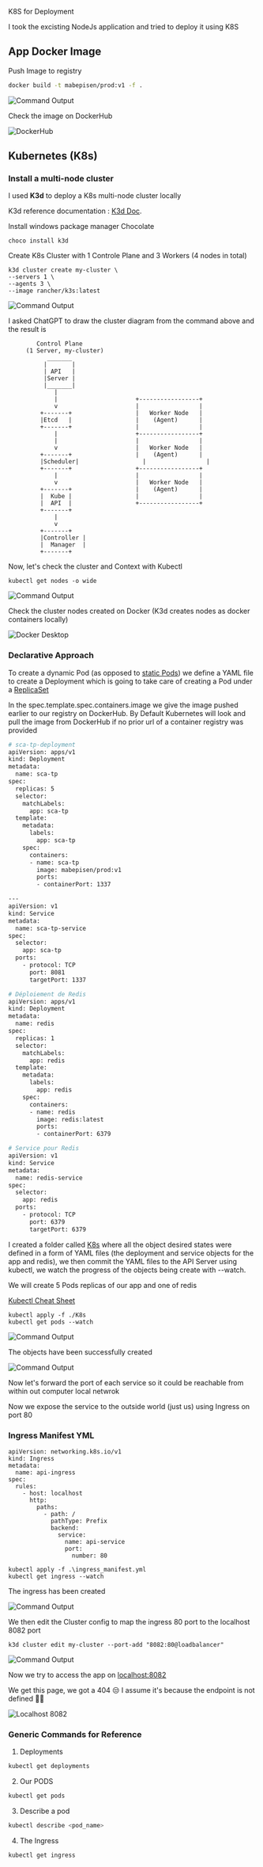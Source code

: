K8S for Deployment

I took the excisting NodeJs application and tried to deploy it using K8S 

## App Docker Image
Push Image to registry

```bash
docker build -t mabepisen/prod:v1 -f .
```
![Command Output](./images/Build%20And%20Push%20Image.png "docker build command output")

Check the image on DockerHub

![DockerHub](./images/Docker%20Image%20Hub.png "docker hub")

## Kubernetes (K8s)
### Install a multi-node cluster
I used **K3d** to deploy a K8s multi-node cluster locally

K3d reference documentation : [K3d Doc](https://k3d.io/v5.3.0/usage/commands/k3d_cluster_create/).


Install windows package manager Chocolate

```
choco install k3d
```

Create K8s Cluster with 1 Controle Plane and 3 Workers (4 nodes in total)

```
k3d cluster create my-cluster \
--servers 1 \
--agents 3 \
--image rancher/k3s:latest
```

![Command Output](./images/K3d%20Create%20Cluster.png "k3d cluster command output")

I asked ChatGPT to draw the cluster diagram from the command above and the result is

```
        Control Plane
     (1 Server, my-cluster)
           _______
          |       |
          | API   |
          |Server |
          |_______|
             |
             |                      +-----------------+
             v                      |                 |
         +-------+                  |   Worker Node   |
         |Etcd   |                  |    (Agent)      |
         +-------+                  |                 |
             |                      +-----------------+
             |                      |                 |
             v                      |   Worker Node   |
         +-------+                  |    (Agent)      |
         |Scheduler|                  |                 |
         +-------+                  +-----------------+
             |                      |                 |
             v                      |   Worker Node   |
         +-------+                  |    (Agent)      |
         |  Kube |                  |                 |
         |  API  |                  +-----------------+
         +-------+
             |
             v
         +-------+
         |Controller |
         |  Manager  |
         +-------+

```
Now, let's check the cluster and Context with Kubectl
```
kubectl get nodes -o wide
```

![Command Output](./images/Kubectl%20Get%20Nodes.png "kubectl get nodes command output")

Check the cluster nodes created on Docker (K3d creates nodes as docker containers locally)

![Docker Desktop](./images/Cluster%20Nodes%20Docker.png "kubectl get nodes command output")



### Declarative Approach
To create a dynamic Pod (as opposed to [static Pods](https://k3d.io/v5.3.0/usage/commands/k3d_cluster_create/)) we define a YAML file to create a Deployment which is going to take care of creating a Pod under a [ReplicaSet]( https://kubernetes.io/docs/concepts/workloads/controllers/replicaset/)

In the spec.template.spec.containers.image we give the image pushed earlier to our registry on DockerHub. By Default Kubernetes will look and pull the image from DockerHub if no prior url of a container registry was provided

```bash
# sca-tp-deployment
apiVersion: apps/v1
kind: Deployment
metadata:
  name: sca-tp
spec:
  replicas: 5
  selector:
    matchLabels:
      app: sca-tp
  template:
    metadata:
      labels:
        app: sca-tp
    spec:
      containers:
      - name: sca-tp
        image: mabepisen/prod:v1
        ports:
        - containerPort: 1337 

---
apiVersion: v1
kind: Service
metadata:
  name: sca-tp-service
spec:
  selector:
    app: sca-tp
  ports:
    - protocol: TCP
      port: 8081
      targetPort: 1337 

# Déploiement de Redis
apiVersion: apps/v1
kind: Deployment
metadata:
  name: redis
spec:
  replicas: 1
  selector:
    matchLabels:
      app: redis
  template:
    metadata:
      labels:
        app: redis
    spec:
      containers:
      - name: redis
        image: redis:latest
        ports:
        - containerPort: 6379

# Service pour Redis
apiVersion: v1
kind: Service
metadata:
  name: redis-service
spec:
  selector:
    app: redis
  ports:
    - protocol: TCP
      port: 6379
      targetPort: 6379

```
I created a folder called [K8s](https://github.com/aybrl-edu/episen-sca/tree/main/K8s) where all the object desired states were defined in a form of YAML files (the deployment and service objects for the app and redis), we then commit the YAML files to the API Server using kubectl, we watch the progress of the objects being create with --watch.

We will create 5 Pods replicas of our app and one of redis 

[Kubectl Cheat Sheet](https://kubernetes.io/docs/reference/kubectl/cheatsheet/)
```
kubectl apply -f ./K8s 
kubectl get pods --watch
```

![Command Output](./images/Apply%20Manifest.png "kubectl apply command output")

The objects have been successfully created 

![Command Output](./images/Get%20Pods%20Svc.png "kubectl apply command output")


Now let's forward the port of each service so it could be reachable from within out computer local netwrok

Now we expose the service to the outside world (just us) using Ingress on port 80

### Ingress Manifest YML
```
apiVersion: networking.k8s.io/v1
kind: Ingress
metadata:
  name: api-ingress
spec:
  rules:
    - host: localhost
      http:
        paths:
          - path: /
            pathType: Prefix
            backend:
              service:
                name: api-service
                port:
                  number: 80

```

```
kubectl apply -f .\ingress_manifest.yml
kubectl get ingress --watch
```
The ingress has been created

![Command Output](./images/Ingress.png "kubectl apply command output")

We then edit the Cluster config to map the ingress 80 port to the localhost 8082 port

```
k3d cluster edit my-cluster --port-add "8082:80@loadbalancer"
```

![Command Output](./images/Cluster%20Port.png "k3d edit")

Now we try to access the app on [localhost:8082](localhost:8082)

We get this page, we got a 404 😒 I assume it's because the endpoint is not defined 🤷‍♂️


![Localhost 8082](./images/Localhost.png "localhost:8082")



### Generic Commands for Reference
1. Deployments
```bash
kubectl get deployments
```
2. Our PODS
```bash
kubectl get pods
```
3. Describe a pod
```bash
kubectl describe <pod_name>
```
4. The Ingress
```bash
kubectl get ingress
```
